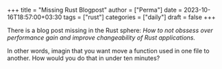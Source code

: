 +++
title = "Missing Rust Blogpost"
author = ["Perma"]
date = 2023-10-16T18:57:00+03:30
tags = ["rust"]
categories = ["daily"]
draft = false
+++

There is a blog post missing in the Rust sphere:
_How to not obssess over performance gain and improve changeability of <span class="language">Rust</span> applications._

In other words, imagin that you want move a function used in one file to another.
How would you do that in under ten minutes?
